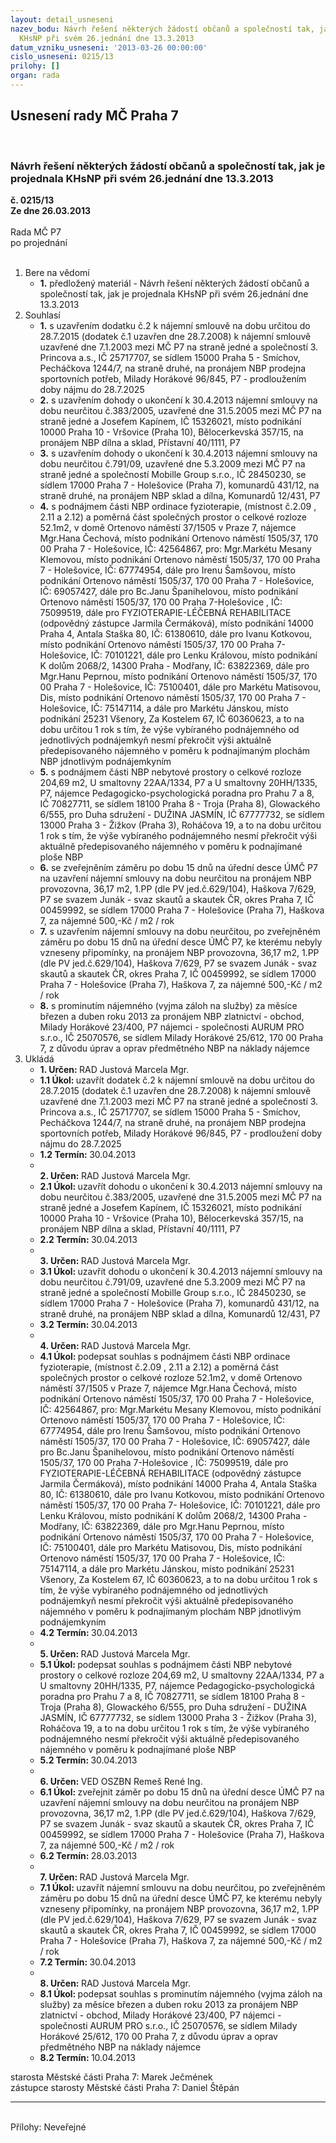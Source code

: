 ```yaml
---
layout: detail_usneseni
nazev_bodu: Návrh řešení některých žádostí občanů a společností tak, jak je projednala
  KHsNP při svém 26.jednání dne 13.3.2013
datum_vzniku_usneseni: '2013-03-26 00:00:00'
cislo_usneseni: 0215/13
prilohy: []
organ: rada
---
```

<div id="ucUsn_pList" class="usn">
	<span><h2>Usnesení rady MČ Praha 7 </h2>
<br></span><div class="standBody">
<span><h3>Návrh řešení některých žádostí občanů a společností tak, jak je projednala KHsNP při svém 26.jednání dne 13.3.2013</h3></span><div class="center">
		<strong>č. 0215/13</strong><br>
	</div>
<div class="center">
		<strong>Ze dne 26.03.2013</strong><br><br>
	</div>Rada MČ P7<br> po projednání<br><br><ol>
<li>Bere na vědomí<ul><li>
<strong>1.</strong> předložený materiál - Návrh řešení některých žádostí občanů a společností tak, jak je projednala KHsNP při svém 26.jednání dne 13.3.2013</li></ul>
</li>
<li>Souhlasí<ul>
<li>
<strong>1.</strong> s uzavřením dodatku č.2 k nájemní smlouvě na dobu určitou do 28.7.2015 (dodatek č.1 uzavřen dne 28.7.2008) k nájemní smlouvě uzavřené dne 7.1.2003 mezi MČ P7 na straně jedné a společností 3. Princova a.s., IČ 25717707, se sídlem 15000 Praha 5 - Smíchov, Pecháčkova 1244/7, na straně druhé, na pronájem NBP prodejna sportovních potřeb, Milady Horákové 96/845, P7 - prodloužením doby nájmu do 28.7.2025</li>
<li>
<strong>2.</strong> s uzavřením dohody o ukončení k 30.4.2013 nájemní smlouvy na dobu neurčitou č.383/2005, uzavřené dne 31.5.2005 mezi MČ P7 na straně jedné a Josefem Kapínem, IČ 15326021, místo podnikání 10000 Praha 10 - Vršovice (Praha 10), Bělocerkevská 357/15, na pronájem NBP dílna a sklad, Přístavní 40/1111, P7</li>
<li>
<strong>3.</strong> s uzavřením dohody o ukončení k 30.4.2013 nájemní smlouvy na dobu neurčitou č.791/09, uzavřené dne 5.3.2009 mezi MČ P7 na straně jedné a společností Mobille Group s.r.o., IČ 28450230, se sídlem 17000 Praha 7 - Holešovice (Praha 7), komunardů 431/12, na straně druhé, na pronájem NBP sklad a dílna, Komunardů 12/431, P7</li>
<li>
<strong>4.</strong> s podnájmem části NBP ordinace fyzioterapie,  (místnost č.2.09 , 2.11 a 2.12)  a poměrná část společných prostor  o celkové rozloze 52.1m2, v domě Ortenovo  náměstí 37/1505 v Praze 7, nájemce Mgr.Hana Čechová, místo podnikání Ortenovo náměstí 1505/37, 170 00 Praha 7 - Holešovice, IČ: 42564867, pro: Mgr.Markétu Mesany Klemovou, místo podnikání Ortenovo náměstí 1505/37, 170 00  Praha 7 - Holešovice, IČ: 67774954, dále pro Irenu Šamšovou, místo podnikání Ortenovo náměstí 1505/37, 170  00 Praha 7 - Holešovice, IČ: 69057427, dále pro Bc.Janu Španihelovou, místo podnikání Ortenovo náměstí 1505/37, 170 00 Praha 7-Holešovice , IČ: 75099519, dále pro FYZIOTERAPIE-LÉČEBNÁ REHABILITACE (odpovědný zástupce Jarmila Čermáková), místo podnikání 14000 Praha 4, Antala Staška 80, IČ: 61380610, dále pro Ivanu Kotkovou, místo podnikání Ortenovo náměstí 1505/37, 170 00 Praha 7- Holešovice, IČ: 70101221, dále pro Lenku Královou, místo podnikání K dolům 2068/2, 14300 Praha - Modřany, IČ: 63822369, dále pro Mgr.Hanu Peprnou, místo podnikání Ortenovo náměstí 1505/37, 170 00 Praha 7 - Holešovice, IČ: 75100401, dále pro Markétu Matisovou, Dis, místo podnikání Ortenovo náměstí 1505/37, 170 00 Praha 7 - Holešovice, IČ: 75147114, a dále pro Markétu Jánskou, místo podnikání 25231 Všenory, Za Kostelem 67, IČ 60360623, a to na dobu určitou 1 rok s tím, že výše vybíraného podnájemného od jednotlivých podnájemkyň nesmí překročit výši aktuálně předepisovaného nájemného v poměru k podnajímaným plochám NBP jdnotlivým podnájemkyním</li>
<li>
<strong>5.</strong> s podnájmem části NBP nebytové prostory o celkové rozloze 204,69 m2, U smaltovny 22AA/1334, P7 a U smaltovny 20HH/1335, P7, nájemce Pedagogicko-psychologická poradna pro Prahu 7 a 8, IČ 70827711, se sídlem 18100 Praha 8 - Troja (Praha 8), Glowackého 6/555, pro Duha sdružení - DUŽINA JASMÍN, IČ 67777732, se sídlem 13000 Praha 3 - Žižkov (Praha 3), Roháčova 19, a to na dobu určitou 1 rok s tím, že výše vybíraného podnájemného nesmí překročit výši aktuálně předepisovaného nájemného v poměru k podnajímané ploše NBP</li>
<li>
<strong>6.</strong> se zveřejněním záměru po dobu 15 dnů na úřední desce ÚMČ P7 na uzavření nájemní smlouvy na dobu neurčitou na pronájem NBP provozovna, 36,17 m2, 1.PP (dle PV jed.č.629/104), Haškova 7/629, P7 se svazem Junák - svaz skautů a skautek ČR, okres Praha 7, IČ 00459992, se sídlem 17000 Praha 7 - Holešovice (Praha 7), Haškova 7, za nájemné 500,-Kč / m2 / rok</li>
<li>
<strong>7.</strong> s uzavřením nájemní smlouvy na dobu neurčitou, po zveřejněném záměru po dobu 15 dnů na úřední desce ÚMČ P7, ke kterému nebyly vzneseny připomínky, na pronájem NBP provozovna, 36,17 m2, 1.PP (dle PV jed.č.629/104), Haškova 7/629, P7 se svazem Junák - svaz skautů a skautek ČR, okres Praha 7, IČ 00459992, se sídlem 17000 Praha 7 - Holešovice (Praha 7), Haškova 7, za nájemné 500,-Kč / m2 / rok</li>
<li>
<strong>8.</strong> s prominutím nájemného (vyjma záloh na služby) za měsíce březen a duben roku 2013 za pronájem NBP zlatnictví - obchod, Milady Horákové 23/400, P7 nájemci - společnosti AURUM PRO s.r.o., IČ 25070576, se sídlem Milady Horákové 25/612, 170 00 Praha 7, z důvodu úprav a oprav předmětného NBP na náklady nájemce</li>
</ul>
</li>
<li>Ukládá<ul>
<li>
<strong>1. Určen: </strong>RAD Justová Marcela Mgr.</li>
<li>
<strong>1.1 Úkol: </strong>uzavřít dodatek č.2 k nájemní smlouvě na dobu určitou do 28.7.2015 (dodatek č.1 uzavřen dne 28.7.2008) k nájemní smlouvě uzavřené dne 7.1.2003 mezi MČ P7 na straně jedné a společností 3. Princova a.s., IČ 25717707, se sídlem 15000 Praha 5 - Smíchov, Pecháčkova 1244/7, na straně druhé, na pronájem NBP prodejna sportovních potřeb, Milady Horákové 96/845, P7 - prodloužení doby nájmu do 28.7.2025</li>
<li>
<strong>1.2 Termín: </strong>30.04.2013</li>
<li>
<strong><br>2. Určen: </strong>RAD Justová Marcela Mgr.</li>
<li>
<strong>2.1 Úkol: </strong>uzavřít dohodu o ukončení k 30.4.2013 nájemní smlouvy na dobu neurčitou č.383/2005, uzavřené dne 31.5.2005 mezi MČ P7 na straně jedné a Josefem Kapínem, IČ 15326021, místo podnikání 10000 Praha 10 - Vršovice (Praha 10), Bělocerkevská 357/15, na pronájem NBP dílna a sklad, Přístavní 40/1111, P7</li>
<li>
<strong>2.2 Termín: </strong>30.04.2013</li>
<li>
<strong><br>3. Určen: </strong>RAD Justová Marcela Mgr.</li>
<li>
<strong>3.1 Úkol: </strong>uzavřít dohodu o ukončení k 30.4.2013 nájemní smlouvy na dobu neurčitou č.791/09, uzavřené dne 5.3.2009 mezi MČ P7 na straně jedné a společností Mobille Group s.r.o., IČ 28450230, se sídlem 17000 Praha 7 - Holešovice (Praha 7), komunardů 431/12, na straně druhé, na pronájem NBP sklad a dílna, Komunardů 12/431, P7</li>
<li>
<strong>3.2 Termín: </strong>30.04.2013</li>
<li>
<strong><br>4. Určen: </strong>RAD Justová Marcela Mgr.</li>
<li>
<strong>4.1 Úkol: </strong>podepsat souhlas s podnájmem části NBP ordinace fyzioterapie,  (místnost č.2.09 , 2.11 a 2.12)  a poměrná část společných prostor  o celkové rozloze 52.1m2, v domě Ortenovo  náměstí 37/1505 v Praze 7, nájemce Mgr.Hana Čechová, místo podnikání Ortenovo náměstí 1505/37, 170 00 Praha 7 - Holešovice, IČ: 42564867, pro: Mgr.Markétu Mesany Klemovou, místo podnikání Ortenovo náměstí 1505/37, 170 00  Praha 7 - Holešovice, IČ: 67774954, dále pro Irenu Šamšovou, místo podnikání Ortenovo náměstí 1505/37, 170  00 Praha 7 - Holešovice, IČ: 69057427, dále pro Bc.Janu Španihelovou, místo podnikání Ortenovo náměstí 1505/37, 170 00 Praha 7-Holešovice , IČ: 75099519, dále pro FYZIOTERAPIE-LÉČEBNÁ REHABILITACE (odpovědný zástupce Jarmila Čermáková), místo podnikání 14000 Praha 4, Antala Staška 80, IČ: 61380610, dále pro Ivanu Kotkovou, místo podnikání Ortenovo náměstí 1505/37, 170 00 Praha 7- Holešovice, IČ: 70101221, dále pro Lenku Královou, místo podnikání K dolům 2068/2, 14300 Praha - Modřany, IČ: 63822369, dále pro Mgr.Hanu Peprnou, místo podnikání Ortenovo náměstí 1505/37, 170 00 Praha 7 - Holešovice, IČ: 75100401, dále pro Markétu Matisovou, Dis, místo podnikání Ortenovo náměstí 1505/37, 170 00 Praha 7 - Holešovice, IČ: 75147114, a dále pro Markétu Jánskou, místo podnikání 25231 Všenory, Za Kostelem 67, IČ 60360623, a to na dobu určitou 1 rok s tím, že výše vybíraného podnájemného od jednotlivých podnájemkyň nesmí překročit výši aktuálně předepisovaného nájemného v poměru k podnajímaným plochám NBP jdnotlivým podnájemkyním</li>
<li>
<strong>4.2 Termín: </strong>30.04.2013</li>
<li>
<strong><br>5. Určen: </strong>RAD Justová Marcela Mgr.</li>
<li>
<strong>5.1 Úkol: </strong>podepsat souhlas s podnájmem části NBP nebytové prostory o celkové rozloze 204,69 m2, U smaltovny 22AA/1334, P7 a U smaltovny 20HH/1335, P7, nájemce Pedagogicko-psychologická poradna pro Prahu 7 a 8, IČ 70827711, se sídlem 18100 Praha 8 - Troja (Praha 8), Glowackého 6/555, pro Duha sdružení - DUŽINA JASMÍN, IČ 67777732, se sídlem 13000 Praha 3 - Žižkov (Praha 3), Roháčova 19, a to na dobu určitou 1 rok s tím, že výše vybíraného podnájemného nesmí překročit výši aktuálně předepisovaného nájemného v poměru k podnajímané ploše NBP</li>
<li>
<strong>5.2 Termín: </strong>30.04.2013</li>
<li>
<strong><br>6. Určen: </strong>VED OSZBN Remeš René Ing.</li>
<li>
<strong>6.1 Úkol: </strong>zveřejnit záměr po dobu 15 dnů na úřední desce ÚMČ P7 na uzavření nájemní smlouvy na dobu neurčitou na pronájem NBP provozovna, 36,17 m2, 1.PP (dle PV jed.č.629/104), Haškova 7/629, P7 se svazem Junák - svaz skautů a skautek ČR, okres Praha 7, IČ 00459992, se sídlem 17000 Praha 7 - Holešovice (Praha 7), Haškova 7, za nájemné 500,-Kč / m2 / rok</li>
<li>
<strong>6.2 Termín: </strong>28.03.2013</li>
<li>
<strong><br>7. Určen: </strong>RAD Justová Marcela Mgr.</li>
<li>
<strong>7.1 Úkol: </strong>uzavřít nájemní smlouvu na dobu neurčitou, po zveřejněném záměru po dobu 15 dnů na úřední desce ÚMČ P7, ke kterému nebyly vzneseny připomínky, na pronájem NBP provozovna, 36,17 m2, 1.PP (dle PV jed.č.629/104), Haškova 7/629, P7 se svazem Junák - svaz skautů a skautek ČR, okres Praha 7, IČ 00459992, se sídlem 17000 Praha 7 - Holešovice (Praha 7), Haškova 7, za nájemné 500,-Kč / m2 / rok</li>
<li>
<strong>7.2 Termín: </strong>30.04.2013</li>
<li>
<strong><br>8. Určen: </strong>RAD Justová Marcela Mgr.</li>
<li>
<strong>8.1 Úkol: </strong>podepsat souhlas s prominutím nájemného (vyjma záloh na služby) za měsíce březen a duben roku 2013 za pronájem NBP zlatnictví - obchod, Milady Horákové 23/400, P7 nájemci - společnosti AURUM PRO s.r.o., IČ 25070576, se sídlem Milady Horákové 25/612, 170 00 Praha 7, z důvodu úprav a oprav předmětného NBP na náklady nájemce</li>
<li>
<strong>8.2 Termín: </strong>10.04.2013</li>
</ul>
</li>
</ol>starosta Městské části Praha 7: Marek Ječmének<br>zástupce starosty Městské části Praha 7: Daniel Štěpán <hr>
<br>Přílohy: Neveřejné</div>
</div>